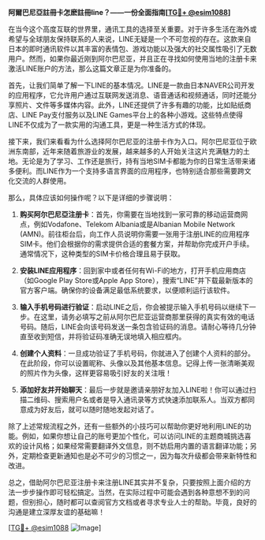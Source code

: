 **阿爾巴尼亞註冊卡怎麽註冊line？——一份全面指南[[TG💪+ @esim1088](https://t.me/s/esim1088)]**

在当今这个高度互联的世界里，通讯工具的选择至关重要。对于许多生活在海外或希望与全球朋友保持联系的人来说，LINE无疑是一个不可忽视的存在。这款来自日本的即时通讯软件以其丰富的表情包、游戏功能以及强大的社交属性吸引了无数用户。然而，如果你最近刚到阿尔巴尼亚，并且正在寻找如何使用当地的注册卡来激活LINE账户的方法，那么这篇文章正是为你准备的。

首先，让我们简单了解一下LINE的基本情况。LINE是一款由日本NAVER公司开发的应用程序，它允许用户通过互联网发送消息、语音通话和视频通话，同时还能分享照片、文件等多媒体内容。此外，LINE还提供了许多有趣的功能，比如贴纸商店、LINE Pay支付服务以及LINE Games平台上的各种小游戏。这些特点使得LINE不仅成为了一款实用的沟通工具，更是一种生活方式的体现。

接下来，我们来看看为什么选择阿尔巴尼亚的注册卡作为入口。阿尔巴尼亚位于欧洲东南部，近年来随着旅游业的发展，越来越多的人开始关注这片充满魅力的土地。无论是为了学习、工作还是旅行，持有当地SIM卡都能为你的日常生活带来诸多便利。而LINE作为一个支持多语言界面的应用程序，也特别适合那些需要跨文化交流的人群使用。

那么，具体应该如何操作呢？以下是详细的步骤说明：

1. **购买阿尔巴尼亞注册卡**：首先，你需要在当地找到一家可靠的移动运营商网点，例如Vodafone、Telekom Albania或是Albanian Mobile Network (AMN)。前往柜台后，向工作人员说明你需要一张用于注册LINE的应用程序SIM卡。他们会根据你的需求提供合适的套餐方案，并帮助你完成开户手续。通常情况下，这种类型的SIM卡价格合理且易于获取。

2. **安装LINE应用程序**：回到家中或者任何有Wi-Fi的地方，打开手机应用商店（如Google Play Store或Apple App Store），搜索“LINE”并下载最新版本的官方客户端。确保你的设备满足最低系统要求，以便顺利运行该软件。

3. **输入手机号码进行验证**：启动LINE之后，你会被提示输入手机号码以继续下一步。在这里，请务必填写之前从阿尔巴尼亚运营商那里获得的真实有效的电话号码。随后，LINE会向该号码发送一条包含验证码的消息。请耐心等待几分钟直至收到短信，并将验证码准确无误地填入相应框内。

4. **创建个人资料**：一旦成功验证了手机号码，你就进入了创建个人资料的部分。在此阶段，你可以设置昵称、头像以及其他基本信息。记得上传一张清晰美观的照片作为头像，这样更容易吸引好友的关注哦！

5. **添加好友并开始聊天**：最后一步就是邀请亲朋好友加入LINE啦！你可以通过扫描二维码、搜索用户名或者是导入通讯录等方式快速添加联系人。当双方都同意成为好友后，就可以随时随地发起对话了。

除了上述常规流程之外，还有一些额外的小技巧可以帮助你更好地利用LINE的功能。例如，如果你想让自己的账号更加个性化，可以访问LINE的主题商城挑选喜欢的设计风格；如果经常需要翻译外文信息，则不妨启用内置的语言翻译功能；另外，定期检查更新通知也是必不可少的习惯之一，因为每次升级都会带来新特性和改进。

总之，借助阿尔巴尼亚注册卡来注册LINE其实并不复杂，只要按照上面介绍的方法一步步操作即可轻松搞定。当然，在实际过程中可能会遇到各种意想不到的问题，但别担心，随时都可以查阅官方文档或者寻求专业人士的帮助。毕竟，良好的沟通是建立深厚友谊的基础嘛！

[[TG💪+ @esim1088](https://t.me/s/esim1088) ![Image](https://i.postimg.cc/4NQfJmqS/Snipaste-2025-05-13-00-14-12.png)]